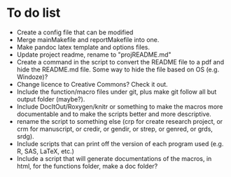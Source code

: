 # To do list #

* Create a config file that can be modified
* Merge mainMakefile and reportMakefile into one.
* Make pandoc latex template and options files.
* Update project readme, rename to "projREADME.md"
* Create a command in the script to convert the README file to a pdf
  and hide the README.md file.  Some way to hide the file based on OS
  (e.g. Windoze)?
* Change licence to Creative Commons? Check it out.
* Include the function/macro files under git, plus make git follow all
  but output folder (maybe?).
* Include DocItOut/Roxygen/knitr or something to make the macros more
  documentable and to make the scripts better and more descriptive.
* rename the script to something else (crp for create research project, or crm for manuscript, or credir, or gendir, or strep, or genred, or grds, srdg).
* Include scripts that can print off the version of each program used
  (e.g. R, SAS, LaTeX, etc.)
* Include a script that will generate documentations of the macros, in
  html, for the functions folder, make a doc folder?